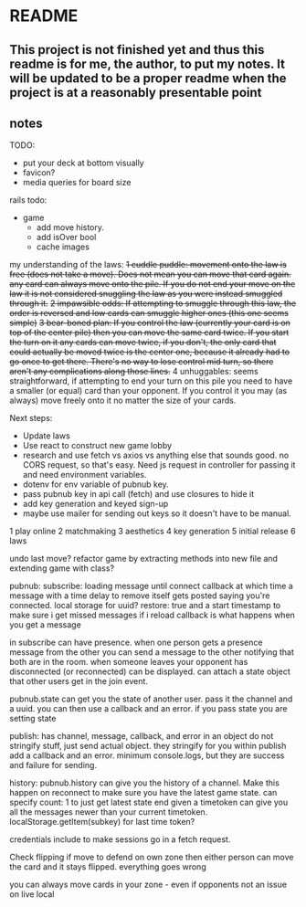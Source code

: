 # README

## This project is not finished yet and thus this readme is for me, the author, to put my notes. It will be updated to be a proper readme when the project is at a reasonably presentable point

## notes

TODO:
- put your deck at bottom visually
- favicon?
- media queries for board size


rails todo:
- game
  - add move history.
  - add isOver bool
  - cache images


my understanding of the laws:
  ~~1 cuddle puddle: movement onto the law is free (does not take a move). Does not mean you can move that card again. any card can always move onto the pile. If you do not end your move on the law it is not considered snuggling the law as you were instead smuggled through it.~~
  ~~2 impawsible odds: If attempting to smuggle through this law, the order is reversed and low cards can smuggle higher ones (this one seems simple)~~
  ~~3 bear-boned plan: If you control the law (currently your card is on top of the center pile) then you can move the same card twice. If you start the turn on it any cards can move twice, if you don't, the only card that could actually be moved twice is the center one, because it already had to go once to get there. There's no way to lose control mid turn, so there aren't any complications along those lines.~~
  4 unhuggables: seems straightforward, if attempting to end your turn on this pile you need to have a smaller (or equal) card than your opponent. If you control it you may (as always) move freely onto it no matter the size of your cards.


Next steps:
 - Update laws
 - Use react to construct new game lobby
 - research and use fetch vs axios vs anything else that sounds good. no CORS request, so that's easy. Need js request in controller for passing it and need environment variables.
 - dotenv for env variable of pubnub key.
 - pass pubnub key in api call (fetch) and use closures to hide it
 - add key generation and keyed sign-up
 - maybe use mailer for sending out keys so it doesn't have to be manual.


1 play online
2 matchmaking
3 aesthetics
4 key generation
5 initial release
6 laws


undo last move?
refactor game by extracting methods into new file and extending game with class?


pubnub:
subscribe:
loading message until connect callback at which time a message with a time delay to remove itself gets posted saying you're connected.
local storage for uuid?
restore: true
and a start timestamp to make sure i get missed messages if i reload
callback is what happens when you get a message

in subscribe can have presence. when one person gets a presence message from the other you can send a message to the other notifying that both are in the room. when someone leaves your opponent has disconnected (or reconnected) can be displayed.
can attach a state object that other users get in the join event.

pubnub.state can get you the state of another user. pass it the channel and a uuid. you can then use a callback and an error. if you pass state you are setting state

publish:
has channel, message, callback, and error in an object
do not stringify stuff, just send actual object. they stringify for you
within publish add a callback and an error. minimum console.logs, but they are success and failure for sending.

history:
pubnub.history can give you the history of a channel. Make this happen on reconnect to make sure you have the latest game state.
can specify count: 1 to just get latest state
end given a timetoken can give you all the messages newer than your current timetoken.
localStorage.getItem(subkey) for last time token?

credentials include to make sessions go in a fetch request.


Check flipping
if move to defend on own zone then  either person can move the card and it stays flipped. everything goes wrong

you can always move cards in your zone - even if opponents
not an issue on live local
